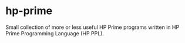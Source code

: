 # hp-prime

Small collection of more or less useful HP Prime programs written in HP Prime Programming Language (HP PPL).
